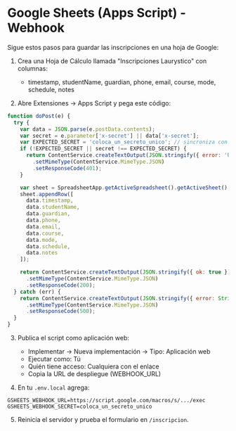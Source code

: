 # Google Sheets (Apps Script) - Webhook

Sigue estos pasos para guardar las inscripciones en una hoja de Google:

1) Crea una Hoja de Cálculo llamada "Inscripciones Laurystico" con columnas:
   - timestamp, studentName, guardian, phone, email, course, mode, schedule, notes

2) Abre Extensiones → Apps Script y pega este código:

```javascript
function doPost(e) {
  try {
    var data = JSON.parse(e.postData.contents);
    var secret = e.parameter['x-secret'] || data['x-secret'];
    var EXPECTED_SECRET = 'coloca_un_secreto_unico'; // sincroniza con tu .env
    if (!EXPECTED_SECRET || secret !== EXPECTED_SECRET) {
      return ContentService.createTextOutput(JSON.stringify({ error: 'Unauthorized' }))
        .setMimeType(ContentService.MimeType.JSON)
        .setResponseCode(401);
    }

    var sheet = SpreadsheetApp.getActiveSpreadsheet().getActiveSheet();
    sheet.appendRow([
      data.timestamp,
      data.studentName,
      data.guardian,
      data.phone,
      data.email,
      data.course,
      data.mode,
      data.schedule,
      data.notes
    ]);

    return ContentService.createTextOutput(JSON.stringify({ ok: true }))
      .setMimeType(ContentService.MimeType.JSON)
      .setResponseCode(200);
  } catch (err) {
    return ContentService.createTextOutput(JSON.stringify({ error: String(err) }))
      .setMimeType(ContentService.MimeType.JSON)
      .setResponseCode(500);
  }
}
```

3) Publica el script como aplicación web:
   - Implementar → Nueva implementación → Tipo: Aplicación web
   - Ejecutar como: Tú
   - Quién tiene acceso: Cualquiera con el enlace
   - Copia la URL de despliegue (WEBHOOK_URL)

4) En tu `.env.local` agrega:

```
GSHEETS_WEBHOOK_URL=https://script.google.com/macros/s/.../exec
GSHEETS_WEBHOOK_SECRET=coloca_un_secreto_unico
```

5) Reinicia el servidor y prueba el formulario en `/inscripcion`.










